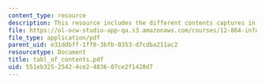 ```yaml
---
content_type: resource
description: This resource includes the different contents captures in course notes.
file: https://ol-ocw-studio-app-qa.s3.amazonaws.com/courses/12-864-inference-from-data-and-models-spring-2005/551eb32525424ce2483607ce2f1428d7_tabl_of_contents.pdf
file_type: application/pdf
parent_uid: e31ddbff-1ff0-3bfb-0353-d7cdba211ac2
resourcetype: Document
title: tabl_of_contents.pdf
uid: 551eb325-2542-4ce2-4836-07ce2f1428d7
---
```

